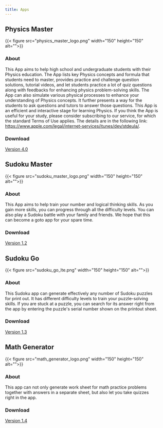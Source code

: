 ```yaml
---
title: Apps
---
```


## Physics Master

{{< figure src="physics_master_logo.png" width="150" height="150" alt="">}}

### About

This App aims to help high school and undergraduate students with their Physics education. The App lists key Physics concepts and formula that students need to master, provides practice and challenge question solutions, tutorial videos, and let students practice a lot of quiz questions along with feedbacks for enhancing physics problem-solving skills. The App can also simulate various physical processes to enhance your understanding of Physics concepts. It further presents a way for the students to ask questions and tutors to answer those questions. This App is an efficient and interactive stage for learning Physics. If you think the App is useful for your study, please consider subscribing to our service, for which the standard Terms of Use applies. The details are in the following link: <https://www.apple.com/legal/internet-services/itunes/dev/stdeula/>.

### Download

[Version 4.0](https://apps.apple.com/us/app/physics-master/id1457499638)



## Sudoku Master

{{< figure src="sudoku_master_logo.png" width="150" height="150" alt="">}}


### About

This App aims to help train your number and logical thinking skills. As you gain more skills, you can progress through all the difficulty levels. You can also play a Sudoku battle with your family and friends. We hope that this can become a goto app for your spare time. 

### Download

[Version 1.2](https://apps.apple.com/us/app/sudoku-master-pr/id1629251799)



## Sudoku Go

{{< figure src="sudoku_go_lte.png" width="150" height="150" alt="">}}

### About

This Sudoku app can generate effectively any number of Sudoku puzzles for print out. It has different difficulty levels to train your puzzle-solving skills. If you are stuck at a puzzle, you can search for its answer right from the app by entering the puzzle's serial number shown on the printout sheet. 

### Download

[Version 1.3](https://apps.apple.com/us/app/sudoku-go/id1574455353)



## Math Generator

{{< figure src="math_generator_logo.png" width="150" height="150" alt="">}}

### About

This app can not only generate work sheet for math practice problems together with answers in a separate sheet, but also let you take quizzes right in the app. 

### Download

[Version 1.4](https://apps.apple.com/us/app/math-generator/id1561094162)

